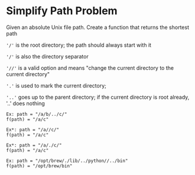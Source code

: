 # Simplify Path Problem

Given an absolute Unix file path. Create a function that returns the shortest path

```'/'``` is the root directory; the path should always start with it

```'/'``` is also the directory separator

```'//'``` is a valid option and means "change the current directory to the current directory"

```'.'``` is used to mark the current directory;

```'..'``` goes up to the parent directory; if the current directory is root already, '..' does nothing

```
Ex: path = "/a/b/../c/"
f(path) = "/a/c"
```

```
Ex*: path = "/a//c/"
f(path) = "/a/c"
```

```
Ex*: path = "/a/./c/"
f(path) = "/a/c"
```

```
Ex: path = "/opt/brew/./lib/../python//../bin"
f(path) = "/opt/brew/bin"
```
